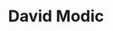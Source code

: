 ---
SICRIS: null
draft: false
fixName: david_modic
lab: Computer Communications Laboratory
labPos: Laboratory Member
location: null
mailInfo: david.modic@fri.uni-lj.si
officeHours: null
profName: David Modic, PhD
profTitle: Researcher
telephoneInfo: null
title: David Modic
---